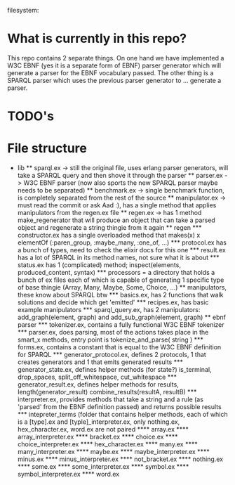 filesystem:
# What is currently in this repo?
This repo contains 2 separate things. On one hand we have implemented a W3C EBNF (yes it is a separate form of EBNF) parser generator which will generate a parser for the EBNF vocabulary passed. The other thing is a SPARQL parser which uses the previous parser generator to ... generate a parser.

# TODO's

# File structure
* lib
** sparql.ex -> still the original file, uses erlang parser generators, will take a SPARQL query and then shove it through the parser
** parser.ex -> W3C EBNF parser (now also sports the new SPARQL parser maybe needs to be separated)
** benchmark.ex -> single benchmark function, is completely separated from the rest of the source
** manipulator.ex -> must read the commit or ask Aad :), has a single method that applies manipulators from the regen.ex file
** regen.ex -> has 1 method make_regenerator that will produce an object that can take a parsed object and regenerate a string thingie from it again
** regen
*** constructor.ex has a single overloaded method that makes(x) x elementOf (:paren_group, :maybe_many, :one_of, ...)
*** protocol.ex has a bunch of types, need to check the elixir docs for this one
*** result.ex has a lot of SPARQL in its method names, not sure what it is about
*** status.ex has 1 (complicated) method; inspect(elements, produced_content, syntax)
*** processors = a directory that holds a bunch of ex files each of which is capable of generating 1 specific type of base thingie (Array, Many, Maybe, Some, Choice, ...)
** manipulators, these know about SPARQL btw
*** basics.ex, has 2 functions that walk solutions and decide which get 'emitted'
*** recipes.ex, has basic example manipulators
*** sparql_query.ex, has 2 manipulators: add_graph(element, graph) and add_sub_graph(element, graph)
** ebnf parser
*** tokenizer.ex, contains a fully functional W3C EBNF tokenizer
*** parser.ex, does parsing, most of the actions takes place in the smart_x methods, entry point is  tokenize_and_parse( string ) 
*** forms.ex, contains a constant that is equal to the W3C EBNF definition for SPARQL
*** generator_protocol.ex, defines 2 protocols, 1 that creates generators and 1 that emits generated results
*** generator_state.ex, defines helper methods (for state?) is_terminal, drop_spaces, split_off_whitespace, cut_whitespace
*** generator_result.ex, defines helper methods for results, length(generator_result) combine_results(resultA, resultB)
*** interpreter.ex, provides methods that take a string and a rule (as 'parsed' from the EBNF definition passed) and returns possible results
*** intepreter_terms (folder that contains helper methods, each of which is a [type].ex and [typle]_interpreter.ex, only nothing.ex, hex_character.ex, word.ex are not paired
**** array.ex
**** array_interpreter.ex
**** bracket.ex
**** choice.ex
**** choice_interpreter.ex
**** hex_character.ex
**** many.ex
**** many_interpreter.ex
**** maybe.ex
**** maybe_interpreter.ex
**** minus.ex
**** minus_interpreter.ex
**** not_bracket.ex
**** nothing.ex
**** some.ex
**** some_interpreter.ex
**** symbol.ex
**** symbol_interpreter.ex
**** word.ex
